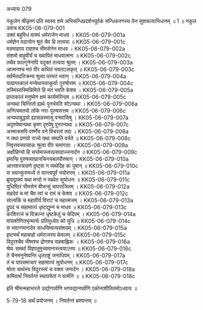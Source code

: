अध्यायः 079

नकुलेन श्रीकृष्णं प्रति स्वस्य शमे अभिसन्धिप्रदर्शनपूर्वकं सन्धिकरणस्य तेन सुशकत्वाभिधानम् ॥ 1 ॥
नकुल उवाच 	KK05-06-079-001  
उक्तं बहुविधं वाक्यं धर्मराजेन माधव ।	KK05-06-079-001a  
धर्मज्ञेन वदान्येन श्रुतं चैव हि तत्त्वया ॥	KK05-06-079-001c  
मतमाज्ञाय राज्ञश्च भीमसेनेन माधव ।	KK05-06-079-002a  
संशमो बाहुवीर्यं च ख्यापितं माधवात्मनः ॥	KK05-06-079-002c  
तथैव फाल्गुनेनापि यदुक्तं तत्त्वया श्रुतम् ।	KK05-06-079-003a  
आत्मनश्च मतं वीर कथितं भवताऽसकृत् ॥	KK05-06-079-003c  
सर्वमेतदतिक्रम्य श्रुत्वा परमतं भवान् ।	KK05-06-079-004a  
यत्प्राप्तकालं मन्येथास्तत्कुर्याः पुरुषोत्तम ॥	KK05-06-079-004c  
तस्मिंस्तस्मिन्निमित्ते हि मतं भवति केशव ।	KK05-06-079-005a  
प्राप्तकालं मनुष्येण क्षमं कार्यमरिन्दम ॥	KK05-06-079-005c  
अन्यथा चिन्तितो ह्यर्थः पुनर्भवति सोऽन्यथा ।	KK05-06-079-006a  
अनित्यमतयो लोके नराः पुरुषसत्तम ॥	KK05-06-079-006c  
अन्यथाबुद्धयो ह्यासन्नस्मासु वनवासिषु ।	KK05-06-079-007a  
अदृश्येष्वन्यथा कृष्ण दृश्येषु पुनरन्यथा ॥	KK05-06-079-007c  
अस्माकमपि वार्ष्णेय वने विचरतां तदा ।	KK05-06-079-008a  
न तथा प्रणयो राज्ये यथा सम्प्रति वर्तते ॥	KK05-06-079-008c  
निवृत्तवनवासान्नः श्रुत्वा वीर समागताः ।	KK05-06-079-009a  
अक्षौहिण्यो हि सप्तेमास्त्वत्प्रसादाज्जनार्दन ॥	KK05-06-079-009c  
इमान्हि पुरुषव्याघ्रानचिन्त्यबलपौरुषान् ।	KK05-06-079-010a  
आत्तशस्त्रान्रणे दृष्ट्वा न व्यथेदिह कः पुमान् ॥	KK05-06-079-010c  
स भवान्कुरुमध्ये तं सान्त्वपूर्वं भयोत्तरम् ।	KK05-06-079-011a  
ब्रूयाद्वाक्यं यथा मन्दो न व्यथेत सुयोधनः ॥	KK05-06-079-011c  
युधिष्ठिरं भीमसेनं बीभत्सुं चापराजितम् ।	KK05-06-079-012a  
सहदेवं च मां चैव त्वां च रामं च केशव ॥	KK05-06-079-012c  
सात्यकिं च महावीर्यं विराटं च महात्मजम् ।	KK05-06-079-013a  
द्रुपदं च सहामात्यं धृष्टद्युम्नं च माधव ॥	KK05-06-079-013c  
काशिराजं च विक्रान्तं धृष्टकेतुं च चेदिपम् ।	KK05-06-079-014a  
मांसशोणितभृन्मर्त्यः प्रतियुध्येत को युधि ॥	KK05-06-079-014c  
स भवान्गमनादेव साधयिष्यत्यसंशयम् ।	KK05-06-079-015a  
इष्टमर्थं महाबाहो धर्मराजस्य केवलम् ॥	KK05-06-079-015c  
विदुरश्चैव भीष्मश्च द्रोणश्च सहबाह्लिकः ।	KK05-06-079-016a  
श्रेयः समर्था विज्ञातुमुच्यमानास्त्वयाऽनघ ॥	KK05-06-079-016c  
ते चैनमनुनेष्यन्ति धृतराष्ट्रं जनाधिपम् ।	KK05-06-079-017a  
तं च पापसमाचारं सहामात्यं सुयोधनम् ॥	KK05-06-079-017c  
श्रोता चार्थस्य विदुरस्त्वं च वक्ता जनार्दन ।	KK05-06-079-018a  
कमिवार्थं निवर्तन्तं स्थापयेतां न वर्त्मनि ॥ ॥	KK05-06-079-018c  

इति श्रीमन्महाभारते उद्योगपर्वणि भगवद्यानपर्वणि एकोनाशीतितमोऽध्यायः ॥

5-79-18 अर्थं प्रयोजनम् । निवर्तन्तं भ्रश्यन्तम् ॥
